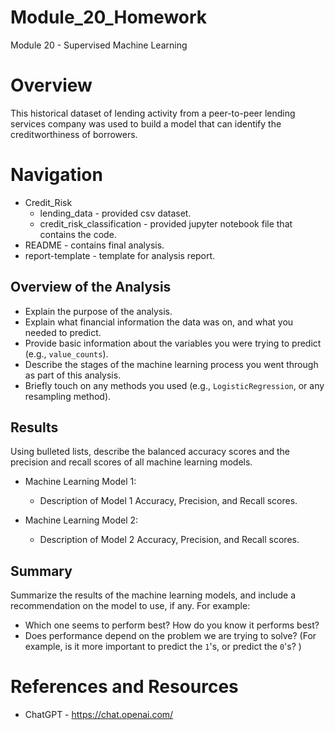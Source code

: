 # Module_20_Homework
Module 20 - Supervised Machine Learning

# Overview
This historical dataset of lending activity from a peer-to-peer lending services company was used to build a model that can identify the creditworthiness of borrowers.

# Navigation
* Credit_Risk 
    * lending_data - provided csv dataset.
    * credit_risk_classification - provided jupyter notebook file that contains the code.
* README - contains final analysis.
* report-template - template for analysis report.

## Overview of the Analysis

* Explain the purpose of the analysis.
* Explain what financial information the data was on, and what you needed to predict.
* Provide basic information about the variables you were trying to predict (e.g., `value_counts`).
* Describe the stages of the machine learning process you went through as part of this analysis.
* Briefly touch on any methods you used (e.g., `LogisticRegression`, or any resampling method).

## Results

Using bulleted lists, describe the balanced accuracy scores and the precision and recall scores of all machine learning models.

* Machine Learning Model 1:
  * Description of Model 1 Accuracy, Precision, and Recall scores.



* Machine Learning Model 2:
  * Description of Model 2 Accuracy, Precision, and Recall scores.

## Summary

Summarize the results of the machine learning models, and include a recommendation on the model to use, if any. For example:
* Which one seems to perform best? How do you know it performs best?
* Does performance depend on the problem we are trying to solve? (For example, is it more important to predict the `1`'s, or predict the `0`'s? )
  

# References and Resources
* ChatGPT - https://chat.openai.com/
